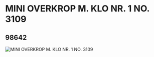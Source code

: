 # MINI OVERKROP M. KLO NR. 1 NO. 3109
## 98642
![MINI OVERKROP M. KLO NR. 1 NO. 3109](https://lc-www-live-s.legocdn.com/media/bricks/5/2/6122368.jpg)